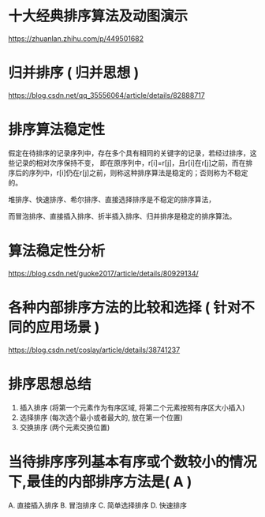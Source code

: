 

#  十大经典排序算法及动图演示
https://zhuanlan.zhihu.com/p/449501682


# 归并排序  ( 归并思想 )
https://blog.csdn.net/qq_35556064/article/details/82888717


# 排序算法稳定性
假定在待排序的记录序列中，存在多个具有相同的关键字的记录，若经过排序，这些记录的相对次序保持不变，
即在原序列中，r[i]=r[j]，且r[i]在r[j]之前，而在排序后的序列中，r[i]仍在r[j]之前，则称这种排序算法是稳定的；否则称为不稳定的。


堆排序、快速排序、希尔排序、直接选择排序是不稳定的排序算法，

而冒泡排序、直接插入排序、折半插入排序、归并排序是稳定的排序算法。



# 算法稳定性分析
https://blog.csdn.net/guoke2017/article/details/80929134/



# 各种内部排序方法的比较和选择  ( 针对不同的应用场景 )
https://blog.csdn.net/coslay/article/details/38741237


# 排序思想总结
1. 插入排序   (将第一个元素作为有序区域, 将第二个元素按照有序区大小插入)
2. 选择排序   (每次选个最小或者最大的, 放在第一个位置)
3. 交换排序   (两个元素交换位置)



# 当待排序序列基本有序或个数较小的情况下,最佳的内部排序方法是( A )
A. 直接插入排序
B. 冒泡排序
C. 简单选择排序
D. 快速排序